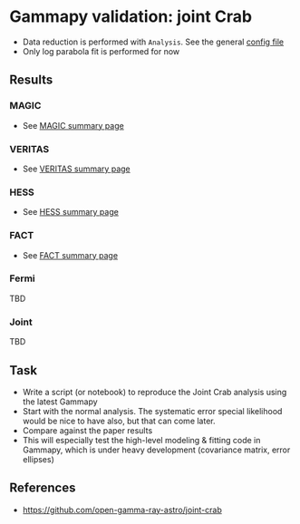 # Gammapy validation: joint Crab

- Data reduction is performed with `Analysis`. See the general [config file](config.yaml)
- Only log parabola fit is performed for now

## Results

### MAGIC 

- See [MAGIC summary page](results/magic_summary.md)

### VERITAS

- See [VERITAS summary page](results/veritas_summary.md)

### HESS

- See [HESS summary page](results/hess_summary.md)

### FACT

- See [FACT summary page](results/fact_summary.md)

### Fermi
TBD

### Joint
TBD

## Task

- Write a script (or notebook) to reproduce the Joint Crab analysis using the latest Gammapy
- Start with the normal analysis. The systematic error special likelihood would be nice to have also, but that can come later.
- Compare against the paper results
- This will especially test the high-level modeling & fitting code in Gammapy, which is under heavy development (covariance matrix, error ellipses)

## References

- https://github.com/open-gamma-ray-astro/joint-crab

